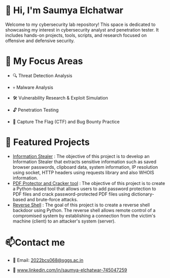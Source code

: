 # 👋 Hi, I'm Saumya Elchatwar
Welcome to my cybersecurity lab repository! This space is dedicated to showcasing my interest in  cybersecurity analyst and  penetration tester. It includes hands-on projects, tools, scripts, and research focused on offensive and defensive security.
# 🧰 My Focus Areas  
- 🔍 Threat Detection Analysis

- 💀 Malware Analysis

- 🛠 Vulnerability Research & Exploit Simulation

- 🔓 Penetration Testing   

- 🎯 Capture The Flag (CTF) and Bug Bounty Practice

# 🚀 Featured Projects
  - [Information Stealer](https://github.com/saumya103/Information-Stealer.git) : The objective of this project is to develop an Information Stealer that extracts sensitive information such as saved browser passwords, clipboard data, system information, IP resolution using socket, HTTP headers using requests library and also WHOIS information.
  - [PDF Protector and Cracker tool](https://github.com/saumya103/PDF-protector-and-cracker-tool.git) : The objective of this project is to create a Python-based tool that allows users to add password protection to PDF files and crack password-protected PDF files using dictionary-based and brute-force attacks.  
  - [Reverse Shell](https://github.com/saumya103/Reverse-Shell.git) : The goal of this project is to create a reverse shell backdoor using Python. The reverse shell allows remote control of a compromised system by establishing a connection from the victim's machine (client) to an attacker's system (server).
  
# 📫Contact me

- 📧 Email: 2022bcs068@sggs.ac.in
 
- 🔗 www.linkedin.com/in/saumya-elchatwar-745047259

